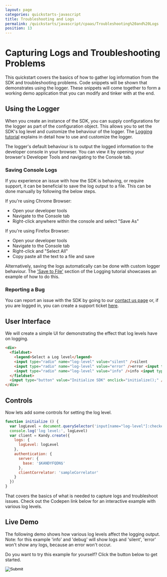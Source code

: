 ```yaml
---
layout: page
categories: quickstarts-javascript
title: Troubleshooting and Logs
permalink: /quickstarts/javascript/cpaas/Troubleshooting%20and%20Logs
position: 13
---
```


# Capturing Logs and Troubleshooting Problems

This quickstart covers the basics of how to gather log information from the SDK and troubleshooting problems. Code snippets will be shown that demonstrates using the logger. These snippets will come together to form a working demo application that you can modify and tinker with at the end.

## Using the Logger

When you create an instance of the SDK, you can supply configurations for the logger as part of the configuration object. This allows you to set the SDK's log level and customize the behaviour of the logger. The [Logging tutorial](logging) explains in detail how to use and customize the logger.

The logger's default behaviour is to output the logged information to the developer console in your browser. You can view it by opening your browser's Developer Tools and navigating to the Console tab.

### Saving Console Logs

If you experience an issue with how the SDK is behaving, or require support, it can be beneficial to save the log output to a file. This can be done manually by following the below steps.

If you're using Chrome Browser:

- Open your developer tools
- Navigate to the Console tab
- Right-click anywhere within the console and select "Save As"

If you're using Firefox Browser:

- Open your developer tools
- Navigate to the Console tab
- Right-click and "Select All"
- Copy paste all the text to a file and save

Alternatively, saving the logs automatically can be done with custom logger behaviour. The ['Save to File'](logging#save-to-file) section of the Logging tutorial showcases an example of how to do this.

### Reporting a Bug

You can report an issue with the SDK by going to our [contact us page](/contact-us) or, if you are logged in, you can create a support ticket [here](/portal/support/overview).

## User Interface

We will create a simple UI for demonstrating the effect that log levels have on logging.

```html
<div>
  <fieldset>
    <legend>Select a Log level</legend>
    <input type="radio" name="log-level" value="silent" />silent
    <input type="radio" name="log-level" value="error" />error <input type="radio" name="log-level" value="warn" />warn
    <input type="radio" name="log-level" value="info" />info <input type="radio" name="log-level" value="debug" />debug
  </fieldset>
  <input type="button" value="Initialize SDK" onclick="initialize();" />
</div>
```

## Controls

Now lets add some controls for setting the log level.

```javascript
function initialize () {
  var logLevel = document.querySelector('input[name="log-level"]:checked').value
  console.log('log level:', logLevel)
  var client = Kandy.create({
    logs: {
      logLevel: logLevel
    },
    authentication: {
      server: {
        base: '$KANDYFQDN$'
      },
      clientCorrelator: 'sampleCorrelator'
    }
  })
}
```

That covers the basics of what is needed to capture logs and troubleshoot issues. Check out the Codepen link below for an interactive example with various log levels.

## Live Demo

The following demo shows how various log levels affect the logging output. Note: for this example 'info' and 'debug' will show logs and 'silent', 'error' won't show any logs, because an error won't occur.

Do you want to try this example for yourself? Click the button below to get started.

<form action="https://codepen.io/pen/define" method="POST" target="_blank" class="codepen-form"><input type="hidden" name="data" value=' {&quot;js&quot;:&quot;/**\n * $KANDY$ Logger Demo\n */\n\nfunction initialize () {\n  var logLevel = document.querySelector(&apos;input[name=\&quot;log-level\&quot;]:checked&apos;).value\n  console.log(&apos;log level:&apos;, logLevel)\n  var client = Kandy.create({\n    logs: {\n      logLevel: logLevel\n    },\n    authentication: {\n      server: {\n        base: &apos;$KANDYFQDN$&apos;\n      },\n      clientCorrelator: &apos;sampleCorrelator&apos;\n    }\n  })\n}\n\n&quot;,&quot;html&quot;:&quot;<script src=\&quot;https://cdn.jsdelivr.net/gh/Kandy-IO/kandy-cpaas-js-sdk@585/dist/kandy.js\&quot;></script>\n\n<div>\n  <fieldset>\n    <legend>Select a Log level</legend>\n    <input type=\&quot;radio\&quot; name=\&quot;log-level\&quot; value=\&quot;silent\&quot; />silent\n    <input type=\&quot;radio\&quot; name=\&quot;log-level\&quot; value=\&quot;error\&quot; />error <input type=\&quot;radio\&quot; name=\&quot;log-level\&quot; value=\&quot;warn\&quot; />warn\n    <input type=\&quot;radio\&quot; name=\&quot;log-level\&quot; value=\&quot;info\&quot; />info <input type=\&quot;radio\&quot; name=\&quot;log-level\&quot; value=\&quot;debug\&quot; />debug\n  </fieldset>\n  <input type=\&quot;button\&quot; value=\&quot;Initialize SDK\&quot; onclick=\&quot;initialize();\&quot; />\n</div>\n\n&quot;,&quot;css&quot;:&quot;&quot;,&quot;title&quot;:&quot;$KANDY$ Logger Demo&quot;,&quot;editors&quot;:101} '><input type="image" src="./TryItOn-CodePen.png"></form>

